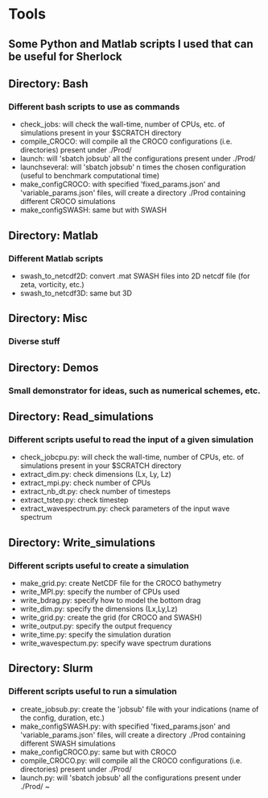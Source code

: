 # Tools
## Some Python and Matlab scripts I used that can be useful for Sherlock

## Directory: Bash
### Different bash scripts to use as commands
   - check_jobs: will check the wall-time, number of CPUs, etc. of simulations present in your $SCRATCH directory
   - compile_CROCO: will compile all the CROCO configurations (i.e. directories) present under ./Prod/
   - launch: will 'sbatch jobsub' all the configurations present under ./Prod/
   - launchseveral: will 'sbatch jobsub' n times the chosen configuration (useful to benchmark computational time)
   - make_configCROCO: with specified 'fixed_params.json' and 'variable_params.json' files, will create a directory ./Prod containing different CROCO simulations
   - make_configSWASH: same but with SWASH

## Directory: Matlab
### Different Matlab scripts
   - swash_to_netcdf2D: convert .mat SWASH files into 2D netcdf file (for zeta, vorticity, etc.)
   - swash_to_netcdf3D: same but 3D

## Directory: Misc
### Diverse stuff

## Directory: Demos
### Small demonstrator for ideas, such as numerical schemes, etc.

## Directory: Read_simulations
### Different scripts useful to read the input of a given simulation
   - check_jobcpu.py: will check the wall-time, number of CPUs, etc. of simulations present in your $SCRATCH directory
   - extract_dim.py: check dimensions (Lx, Ly, Lz)
   - extract_mpi.py: check number of CPUs
   - extract_nb_dt.py: check number of timesteps
   - extract_tstep.py: check timestep
   - extract_wavespectrum.py: check parameters of the input wave spectrum

## Directory: Write_simulations
### Different scripts useful to create a simulation
   - make_grid.py: create NetCDF file for the CROCO bathymetry
   - write_MPI.py: specify the number of CPUs used
   - write_bdrag.py: specify how to model the bottom drag
   - write_dim.py: specify the dimensions (Lx,Ly,Lz)
   - write_grid.py: create the grid (for CROCO and SWASH)
   - write_output.py: specify the output frequency
   - write_time.py: specify the simulation duration
   - write_wavespectum.py: specify wave spectrum durations

## Directory: Slurm
### Different scripts useful to run a simulation
   - create_jobsub.py: create the 'jobsub' file with your indications (name of the config, duration, etc.)
   - make_configSWASH.py: with specified 'fixed_params.json' and 'variable_params.json' files, will create a directory ./Prod containing different SWASH simulations
   - make_configCROCO.py: same but with CROCO
   - compile_CROCO.py: will compile all the CROCO configurations (i.e. directories) present under ./Prod/
   - launch.py: will 'sbatch jobsub' all the configurations present under ./Prod/
~                                                                                     
